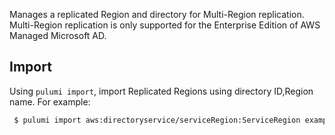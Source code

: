 Manages a replicated Region and directory for Multi-Region replication.
Multi-Region replication is only supported for the Enterprise Edition of AWS Managed Microsoft AD.


## Import

Using `pulumi import`, import Replicated Regions using directory ID,Region name. For example:

```sh
 $ pulumi import aws:directoryservice/serviceRegion:ServiceRegion example d-9267651497,us-east-2
```
 
